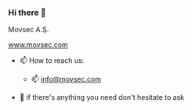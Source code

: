 ### Hi there 👋

Movsec A.Ş.

www.movsec.com

- 📫 How to reach us: 
  - 📫 info@movsec.com
  
- 💬 if there's anything you need don't hesitate to ask
